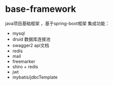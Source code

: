 # base-framework
java项目基础框架 ，基于spring-boot框架
集成功能：
- mysql 
- druid 数据库连接池
- swagger2 api文档
- redis
- mail
- freemarker
- shiro + redis
- jwt
- mybatis/jdbcTemplate

